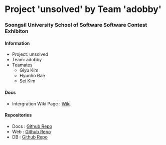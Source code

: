 # Project 'unsolved' by Team 'adobby'
### Soongsil University School of Software Software Contest Exhibiton

#### Information
- Project: unsolved
- Team: adobby
- Teamates
    - Giyu Kim
    - Hyunho Bae
    - Sei Kim

#### Docs
- Intergration Wiki Page : [Wiki][docs-wiki-1]

[docs-wiki-1]: https://github.com/freeadobby/unsolved-docs/wiki


#### Repositories
- Docs : [Github Repo][repo-docs-1]
- Web : [Github Repo][repo-web-1]
- DB : [Github Repo][repo-db-1]

[repo-docs-1]: https://github.com/freeadobby/unsolved-docs
[repo-web-1]: https://github.com/freeadobby/unsolved-web
[repo-db-1]: https://github.com/freeadobby/unsolved-db
